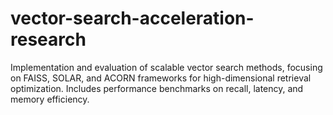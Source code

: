 # vector-search-acceleration-research
Implementation and evaluation of scalable vector search methods, focusing on FAISS, SOLAR, and ACORN frameworks for high-dimensional retrieval optimization. Includes performance benchmarks on recall, latency, and memory efficiency.
